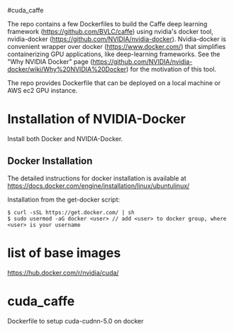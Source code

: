 #cuda_caffe 

The repo contains a few Dockerfiles to build the Caffe deep learning framework (https://github.com/BVLC/caffe) using nvidia's docker tool, nvidia-docker (https://github.com/NVIDIA/nvidia-docker). Nvidia-docker is convenient wrapper over docker (https://www.docker.com/) that simplifies containerizing GPU applications, like deep-learning frameworks. See the "Why NVIDIA Docker" page (https://github.com/NVIDIA/nvidia-docker/wiki/Why%20NVIDIA%20Docker) for the motivation of this tool.

The repo provides Dockerfile that can be deployed on a local machine or AWS ec2 GPU instance.

# Installation of NVIDIA-Docker

Install both Docker and NVIDIA-Docker.

## Docker Installation

The detailed instructions for docker installation is available at https://docs.docker.com/engine/installation/linux/ubuntulinux/

Installation from the get-docker script:

```
$ curl -sSL https://get.docker.com/ | sh
$ sudo usermod -aG docker <user> // add <user> to docker group, where <user> is your username
```




# list of base images
https://hub.docker.com/r/nvidia/cuda/


# cuda_caffe
Dockerfile to setup cuda-cudnn-5.0 on docker



